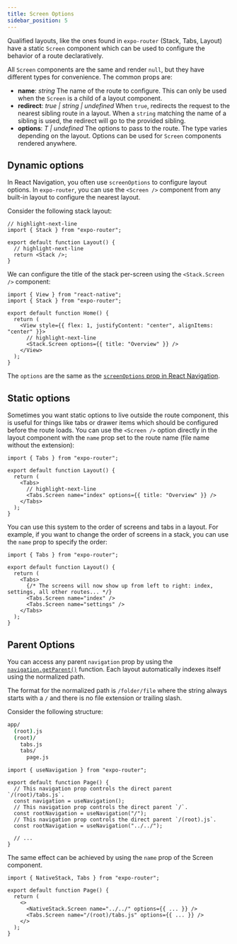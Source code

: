 ```yaml
---
title: Screen Options
sidebar_position: 5
---
```


Qualified layouts, like the ones found in `expo-router` (Stack, Tabs, Layout) have a static `Screen` component which can be used to configure the behavior of a route declaratively.

All `Screen` components are the same and render `null`, but they have different types for convenience. The common props are:

- **name**: _string_ The name of the route to configure. This can only be used when the `Screen` is a child of a layout component.
- **redirect**: _true | string | undefined_ When `true`, redirects the request to the nearest sibling route in a layout. When a `string` matching the name of a sibling is used, the redirect will go to the provided sibling.
- **options**: _T | undefined_ The options to pass to the route. The type varies depending on the layout. Options can be used for `Screen` components rendered anywhere.

## Dynamic options

In React Navigation, you often use `screenOptions` to configure layout options. In `expo-router`, you can use the `<Screen />` component from any built-in layout to configure the nearest layout.

Consider the following stack layout:

```tsx title=app/(stack).tsx
// highlight-next-line
import { Stack } from "expo-router";

export default function Layout() {
  // highlight-next-line
  return <Stack />;
}
```

We can configure the title of the stack per-screen using the `<Stack.Screen />` component:

```tsx title=app/(stack)/index.tsx
import { View } from "react-native";
import { Stack } from "expo-router";

export default function Home() {
  return (
    <View style={{ flex: 1, justifyContent: "center", alignItems: "center" }}>
      // highlight-next-line
      <Stack.Screen options={{ title: "Overview" }} />
    </View>
  );
}
```

The `options` are the same as the [`screenOptions` prop in React Navigation](https://reactnavigation.org/docs/screen-options/).

## Static options

Sometimes you want static options to live outside the route component, this is useful for things like tabs or drawer items which should be configured before the route loads. You can use the `<Screen />` option directly in the layout component with the `name` prop set to the route name (file name without the extension):

```tsx title=app/(tabs).tsx
import { Tabs } from "expo-router";

export default function Layout() {
  return (
    <Tabs>
      // highlight-next-line
      <Tabs.Screen name="index" options={{ title: "Overview" }} />
    </Tabs>
  );
}
```

You can use this system to the order of screens and tabs in a layout. For example, if you want to change the order of screens in a stack, you can use the `name` prop to specify the order:

```tsx title=app/(tabs).tsx
import { Tabs } from "expo-router";

export default function Layout() {
  return (
    <Tabs>
      {/* The screens will now show up from left to right: index, settings, all other routes... */}
      <Tabs.Screen name="index" />
      <Tabs.Screen name="settings" />
    </Tabs>
  );
}
```

## Parent Options

You can access any parent `navigation` prop by using the [`navigation.getParent()`](https://reactnavigation.org/docs/navigation-prop/#getparent) function. Each layout automatically indexes itself using the normalized path.

The format for the normalized path is `/folder/file` where the string always starts with a `/` and there is no file extension or trailing slash.

Consider the following structure:

```bash title="File System"
app/
  (root).js
  (root)/
    tabs.js
    tabs/
      page.js
```

```tsx title=app/(root)/tabs/page.tsx
import { useNavigation } from "expo-router";

export default function Page() {
  // This navigation prop controls the direct parent `/(root)/tabs.js`.
  const navigation = useNavigation();
  // This navigation prop controls the direct parent `/`.
  const rootNavigation = useNavigation("/");
  // This navigation prop controls the direct parent `/(root).js`.
  const rootNavigation = useNavigation("../../");

  // ...
}
```

The same effect can be achieved by using the `name` prop of the Screen component.

```tsx title=app/(root)/tabs/page.tsx
import { NativeStack, Tabs } from "expo-router";

export default function Page() {
  return (
    <>
      <NativeStack.Screen name="../../" options={{ ... }} />
      <Tabs.Screen name="/(root)/tabs.js" options={{ ... }} />
    </>
  );
}
```
